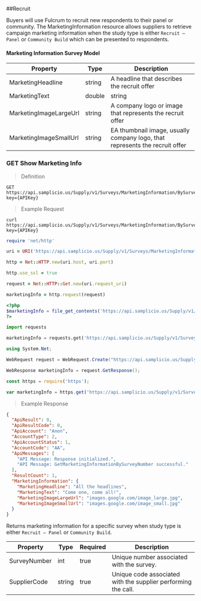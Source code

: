 ##Recruit

Buyers will use Fulcrum to recruit new respondents to their panel or community. The MarketingInformation resource allows suppliers to retrieve campaign marketing information when the study type is either `Recruit – Panel` or `Community Build` which can be presented to respondents.

#### Marketing Information Survey Model

| Property               | Type    |  Description                                                                                             |
|------------------------|---------|----------------------------------------------------------------------------------------------------------|
| MarketingHeadline      | string  | A headline that describes the recruit offer                                                              |
| MarketingText| double  | string  | Marketing text that describes the benefits the recruit offer                                             |
| MarketingImageLargeUrl | string  | A company logo or image that represents the recruit offer                                                |
| MarketingImageSmallUrl | string  | EA thumbnail image, usually company logo, that represents the recruit offer                              |


### GET Show Marketing Info

> Definition

```plaintext
GET  https://api.samplicio.us/Supply/v1/Surveys/MarketingInformation/BySurveyNumber/{SurveyNumber}/{SupplierCode}?key={APIKey}
```

> Example Request

```shell
curl https://api.samplicio.us/Supply/v1/Surveys/MarketingInformation/BySurveyNumber/{SurveyNumber}/{SupplierCode}?key={APIKey}
```

```ruby
require 'net/http'

uri = URI('https://api.samplicio.us/Supply/v1/Surveys/MarketingInformation/BySurveyNumber/{SurveyNumber}/{SupplierCode}?key={APIKey}')

http = Net::HTTP.new(uri.host, uri.port)

http.use_ssl = true

request = Net::HTTP::Get.new(uri.request_uri)

marketingInfo = http.request(request)  
```

```php
<?php
$marketingInfo = file_get_contents('https://api.samplicio.us/Supply/v1/Surveys/MarketingInformation/BySurveyNumber/{SurveyNumber}/{SupplierCode}?key={APIKey}');
?>
```

```python
import requests

marketingInfo = requests.get('https://api.samplicio.us/Supply/v1/Surveys/MarketingInformation/BySurveyNumber/{SurveyNumber}/{SupplierCode}?key={APIKey}')
```

```csharp
using System.Net;

WebRequest request = WebRequest.Create("https://api.samplicio.us/Supply/v1/Surveys/MarketingInformation/BySurveyNumber/{SurveyNumber}/{SupplierCode}?key={APIKey}");

WebResponse marketingInfo = request.GetResponse();
```

```javascript
const https = require('https');

var marketingInfo = https.get('https://api.samplicio.us/Supply/v1/Surveys/MarketingInformation/BySurveyNumber/{SurveyNumber}/{SupplierCode}?key={APIKey}');
```

> Example Response

```json 
{
  "ApiResult": 0,
  "ApiResultCode": 0,
  "ApiAccount": "Anon",
  "AccountType": 2,
  "ApiAccountStatus": 1,
  "AccountCode": "AA",
  "ApiMessages": [
    "API Message: Response initialized.",
    "API Message: GetMarketingInformationBySurveyNumber successful."
  ],
  "ResultCount": 1,
  "MarketingInformation": {
    "MarketingHeadline": "All the headlines",
    "MarketingText": "Come one, come all!",
    "MarketingImageLargeUrl": "images.google.com/image_large.jpg",
    "MarketingImageSmallUrl": "images.google.com/image_small.jpg"
  }
}
```

Returns marketing information for a specific survey when study type is either `Recruit – Panel` or `Community Build`. 



| Property     | Type   | Required | Description                                                   |
|--------------|--------|----------|---------------------------------------------------------------|
| SurveyNumber | int    | true     | Unique number associated with the survey.                     |
| SupplierCode | string | true     | Unique code associated with the supplier performing the call. |



